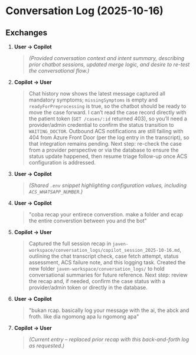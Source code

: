 # Conversation Log (2025-10-16)

## Exchanges
1. **User → Copilot**
	> *(Provided conversation context and intent summary, describing prior chatbot sessions, updated merge logic, and desire to re-test the conversational flow.)*

2. **Copilot → User**
	> Chat history now shows the latest message captured all mandatory symptoms; `missingSymptoms` is empty and `readyForPreprocessing` is true, so the chatbot should be ready to move the case forward. I can’t read the case record directly with the patient token (`GET /cases/:id` returned 403), so you’ll need a provider/admin credential to confirm the status transition to `WAITING_DOCTOR`. Outbound ACS notifications are still failing with 404 from Azure Front Door (per the log entry in the transcript), so that integration remains pending. Next step: re-check the case from a provider perspective or via the database to ensure the status update happened, then resume triage follow-up once ACS configuration is addressed.

3. **User → Copilot**
	> *(Shared `.env` snippet highlighting configuration values, including `ACS_WHATSAPP_NUMBER`.)*

4. **User → Copilot**
	> "coba recap your entirece converstion. make a folder and ecap the entire converstion between you and the bot"

5. **Copilot → User**
	> Captured the full session recap in `javen-workspace/conversation_logs/copilot_session_2025-10-16.md`, outlining the chat transcript check, case fetch attempt, status assessment, ACS failure note, and this logging task. Created the new folder `javen-workspace/conversation_logs/` to hold conversational summaries for future reference. Next step: review the recap and, if needed, confirm the case status with a provider/admin token or directly in the database.

6. **User → Copilot**
	> "bukan rcap. basically log your message with the ai, the abck and froth. like dia ngomong apa lu ngomong apa"

7. **Copilot → User**
	> *(Current entry – replaced prior recap with this back-and-forth log as requested.)*
